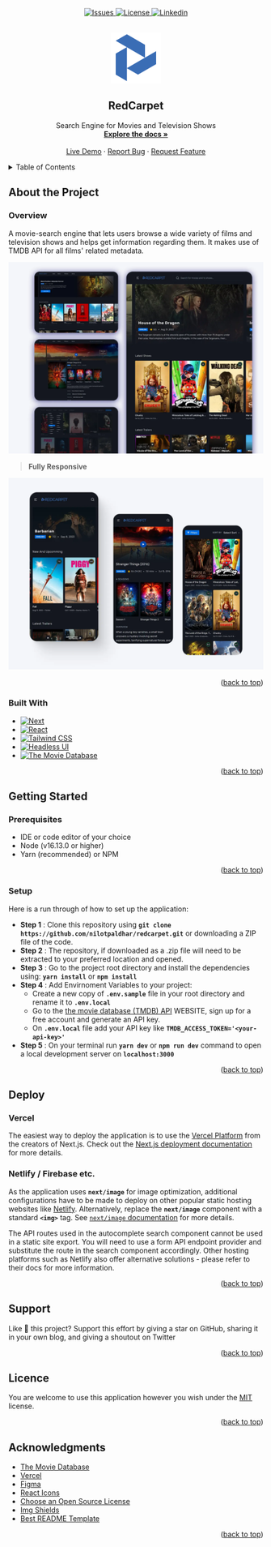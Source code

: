 <a name="readme-top"></a>

<!-- PROJECT SHIELDS -->
<p align="center">
  <a href="https://github.com/nilotpaldhar/redcarpet/issues">
    <img src="https://img.shields.io/github/issues/nilotpaldhar/redcarpet.svg?style=for-the-badge" alt="Issues">
  </a>
  <a href="https://github.com/nilotpaldhar/redcarpet/blob/main/LICENSE">
    <img src="https://img.shields.io/github/license/nilotpaldhar/redcarpet.svg?style=for-the-badge" alt="License">
  </a>
   <a href="https://linkedin.com/in/nilotpaldhar">
    <img src="https://img.shields.io/badge/-LinkedIn-black.svg?style=for-the-badge&logo=linkedin&colorB=555" alt="Linkedin">
  </a>
</p>

<!-- PROJECT LOGO -->
<br />
<div align="center">
  <a href="https://github.com/nilotpaldhar/redcarpet">
    <img src="public/images/logos/site-logo-icon.png" alt="Logo" width="100" height="100">
  </a>

<h2 align="center">RedCarpet</h2>

  <p align="center">
    Search Engine for Movies and Television Shows
    <br />
    <a href="https://github.com/nilotpaldhar/redcarpet#readme-top"><strong>Explore the docs »</strong></a>
    <br />
    <br />
    <a href="https://redcarpet.vercel.app">Live Demo</a>
    ·
    <a href="https://github.com/nilotpaldhar/redcarpet/issues">Report Bug</a>
    ·
    <a href="https://github.com/nilotpaldhar/redcarpet/issues">Request Feature</a>
  </p>
</div>

<!-- TABLE OF CONTENTS -->
<details>
  <summary>Table of Contents</summary>
  <ol>
   <li>
      <a href="#about-the-project">About the Project</a>
      <ul>
        <li><a href="#overview">Overview</a></li>
        <li><a href="#built-with">Built With</a></li>
      </ul>
    </li>
    <li>
      <a href="#getting-started">Getting Started</a>
      <ul>
        <li><a href="#prerequisites">Prerequisites</a></li>
        <li><a href="#setup">Setup</a></li>
      </ul>
    </li>
    <li>
      <a href="#deploy">Deploy</a>
      <ul>
        <li><a href="#vercel">Vercel</a></li>
        <li><a href="#netlify--firebase-etc">Netlify / Firebase etc.</a></li>
      </ul>
    </li>
    <li><a href="#support">Support</a></li>
    <li><a href="#licence">Licence</a></li>
    <li><a href="#acknowledgments">Acknowledgments</a></li>
  </ol>
</details>

<!-- ABOUT THE PROJECT -->

## About the Project

### Overview

A movie-search engine that lets users browse a wide variety of films and television shows and helps get information regarding them. It makes use of TMDB API for all films' related metadata.

<p align="center">
  <img src = "public/images/preview/desktop.webp">
</p>

> **Fully Responsive**

<p align="center">
  <img src = "public/images/preview/mobile.webp">
</p>

<p align="right">(<a href="#readme-top">back to top</a>)</p>

### Built With

- [![Next][next.js]][next-url]
- [![React][react.js]][react-url]
- [![Tailwind CSS][tailwind-css]][tailwind-css-url]
- [![Headless UI][headlessui]][headlessui-url]
- [![The Movie Database][tmdb]][tmdb-url]

<p align="right">(<a href="#readme-top">back to top</a>)</p>

<!-- GETTING STARTED -->

## Getting Started

### Prerequisites

- IDE or code editor of your choice
- Node (v16.13.0 or higher)
- Yarn (recommended) or NPM

<p align="right">(<a href="#readme-top">back to top</a>)</p>

### Setup

Here is a run through of how to set up the application:

- **Step 1** : Clone this repository using **`git clone https://github.com/nilotpaldhar/redcarpet.git`** or downloading a ZIP file of the code.
- **Step 2** : The repository, if downloaded as a .zip file will need to be extracted to your preferred location and opened.
- **Step 3** : Go to the project root directory and install the dependencies using: **`yarn install`** or **`npm install`**
- **Step 4** : Add Envirnoment Variables to your project:
  - Create a new copy of **`.env.sample`** file in your root directory and rename it to **`.env.local`**
  - Go to the [the movie database (TMDB) API](https://www.themoviedb.org/) WEBSITE, sign up for a free account and generate an API key.
  - On **`.env.local`** file add your API key like **`TMDB_ACCESS_TOKEN='<your-api-key>'`**
- **Step 5** : On your terminal run **`yarn dev`** or **`npm run dev`** command to open a local development server on **`localhost:3000`**

<p align="right">(<a href="#readme-top">back to top</a>)</p>

<!-- GETTING STARTED -->

## Deploy

### **Vercel**

The easiest way to deploy the application is to use the [Vercel Platform](https://vercel.com) from the creators of Next.js. Check out the [Next.js deployment documentation](https://nextjs.org/docs/deployment) for more details.

### **Netlify / Firebase etc.**

As the application uses **`next/image`** for image optimization, additional configurations have to be made to deploy on other popular static hosting websites like [Netlify](https://www.netlify.com/). Alternatively, replace the **`next/image`** component with a standard **`<img>`** tag. See [`next/image` documentation](https://nextjs.org/docs/basic-features/image-optimization) for more details.

The API routes used in the autocomplete search component cannot be used in a static site export. You will need to use a form API endpoint provider and substitute the route in the search component accordingly. Other hosting platforms such as Netlify also offer alternative solutions - please refer to their docs for more information.

<p align="right">(<a href="#readme-top">back to top</a>)</p>

<!-- SUPPORT -->

## Support

Like 💖 this project? Support this effort by giving a star on GitHub, sharing it in your own blog, and giving a shoutout on Twitter

<p align="right">(<a href="#readme-top">back to top</a>)</p>

<!-- LICENCE -->

## Licence

You are welcome to use this application however you wish under the [MIT](https://github.com/nilotpaldhar/redcarpet/blob/main/LICENSE) license.

<p align="right">(<a href="#readme-top">back to top</a>)</p>

<!-- ACKNOWLEDGMENTS -->

## Acknowledgments

- [The Movie Database](https://www.themoviedb.org)
- [Vercel](https://vercel.com)
- [Figma](https://www.figma.com/)
- [React Icons](https://react-icons.github.io/react-icons/search)
- [Choose an Open Source License](https://choosealicense.com)
- [Img Shields](https://shields.io)
- [Best README Template](https://github.com/othneildrew/Best-README-Template)

<p align="right">(<a href="#readme-top">back to top</a>)</p>

<!-- MARKDOWN LINKS & IMAGES -->
<!-- https://www.markdownguide.org/basic-syntax/#reference-style-links -->

[next.js]: https://img.shields.io/badge/next.js-000000?style=for-the-badge&logo=nextdotjs&logoColor=white
[next-url]: https://nextjs.org/
[react.js]: https://img.shields.io/badge/React-20232A?style=for-the-badge&logo=react&logoColor=61DAFB
[react-url]: https://reactjs.org/
[tailwind-css]: https://img.shields.io/badge/Tailwind_CSS-38B2AC?style=for-the-badge&logo=tailwind-css&logoColor=white
[tailwind-css-url]: https://tailwindcss.com
[headlessui]: https://img.shields.io/badge/Headless_UI-66E3FF?style=for-the-badge&logo=headlessui&logoColor=white
[headlessui-url]: https://headlessui.com
[tmdb]: https://img.shields.io/badge/TMDB_API-01B4E4?style=for-the-badge&logo=The-Movie-Database&logoColor=white
[tmdb-url]: https://www.themoviedb.org
